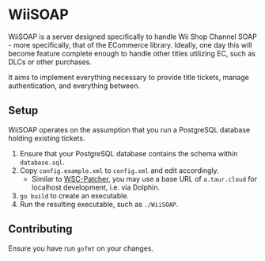 # WiiSOAP
WiiSOAP is a server designed specifically to handle Wii Shop Channel SOAP - more specifically, that of the ECommerce library.
Ideally, one day this will become feature complete enough to handle other titles utilizing EC, such as DLCs or other purchases.

It aims to implement everything necessary to provide title tickets, manage authentication, and everything between.

## Setup
WiiSOAP operates on the assumption that you run a PostgreSQL database holding existing tickets.

1. Ensure that your PostgreSQL database contains the schema within `database.sql`.
2. Copy `config.example.xml` to `config.xml` and edit accordingly.
    - Similar to [WSC-Patcher](https://github.com/OpenShopChannel/WSC-Patcher), you may use a base URL of `a.taur.cloud` for localhost development, i.e. via Dolphin.
3. `go build` to create an executable.
4. Run the resulting executable, such as `./WiiSOAP`.

## Contributing
Ensure you have run `gofmt` on your changes.